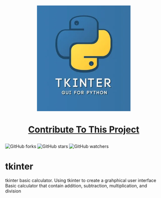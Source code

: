 <p align="center" width="100%">
<img src="tkin.webp" width="300">

# <p align="center">[Contribute To This Project](https://Darrkzero.github.io/tkinter/)</p>
</p>

![GitHub forks](https://img.shields.io/github/forks/Darrkzero/tkinter.svg?style=social&label=Fork&maxAge=2592000)
![GitHub stars](https://img.shields.io/github/stars/Darrkzero/tkinter.svg?style=social&label=Star&maxAge=2592000)
![GitHub watchers](https://img.shields.io/github/watchers/Darrkzero/tkinter.svg?style=social&label=Watch&maxAge=2592000)

# tkinter
tkinter basic calculator.
Using tkinter to create a grahphical user interface 
Basic calculator that contain addition, subtraction, multiplication, and division
